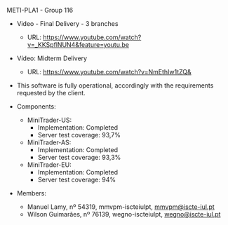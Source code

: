 METI-PLA1 - Group 116 

* Video - Final Delivery - 3 branches
	* URL: https://www.youtube.com/watch?v=_KKSpflNUN4&feature=youtu.be
	
* Vídeo: Midterm Delivery
	* URL: https://www.youtube.com/watch?v=NmEthIw1tZQ&
	
* This software is fully operational, accordingly with the requirements requested by the client.

* Components:
	* MiniTrader-US: 
		* Implementation: Completed
		* Server test coverage: 93,7%
	* MiniTrader-AS: 
		* Implementation: Completed
		* Server test coverage: 93,3%
	* MiniTrader-EU:
		* Implementation: Completed
		* Server test coverage: 94%

* Members:
	* Manuel Lamy, nº 54319, mmvpm-iscteiulpt, mmvpm@iscte-iul.pt
	* Wilson Guimarães, nº 76139, wegno-iscteiulpt, wegno@iscte-iul.pt

